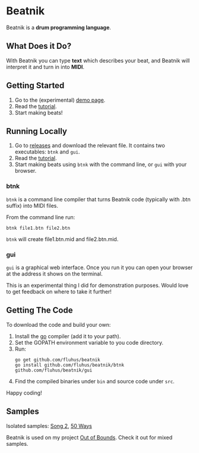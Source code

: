 # Beatnik

Beatnik is a **drum programming language**.

## What Does it Do?

With Beatnik you can type **text** which describes your beat, and Beatnik will interpret it and turn in into **MIDI**.

## Getting Started

1. Go to the (experimental) [demo page](http://207.154.198.149:8080/).
2. Read the [tutorial](https://github.com/fluhus/beatnik/blob/master/TUTORIAL.md).
3. Start making beats!

## Running Locally

1. Go to [releases](https://github.com/fluhus/beatnik/releases) and download the relevant file. It contains two executables: `btnk` and `gui`.
2. Read the [tutorial](https://github.com/fluhus/beatnik/blob/master/TUTORIAL.md).
3. Start making beats using `btnk` with the command line, or `gui` with your browser.

### btnk

`btnk` is a command line compiler that turns Beatnik code (typically with .btn suffix) into MIDI files.

From the command line run:

```
btnk file1.btn file2.btn
```

`btnk` will create file1.btn.mid and file2.btn.mid.

### gui

`gui` is a graphical web interface. Once you run it you can open your browser at the address it shows on the terminal.

This is an experimental thing I did for demonstration purposes. Would love to get feedback on where to take it further!

## Getting The Code

To download the code and build your own:

1. Install the [go](https://golang.org/) compiler (add it to your path).
2. Set the GOPATH environment variable to you code directory.
3. Run:  
   ```
   go get github.com/fluhus/beatnik
   go install github.com/fluhus/beatnik/btnk github.com/fluhus/beatnik/gui
   ```
4. Find the compiled binaries under `bin` and source code under `src`.

Happy coding!

## Samples

Isolated samples:
[Song 2](https://drive.google.com/file/d/1CVjNAYApnMNlhYOlAlGLJCB7WGvBDJO5/preview),
[50 Ways](https://drive.google.com/file/d/1qEw-5D6pLfflZBiCXrj60oeYwtHhJ1h_/preview)

Beatnik is used on my project [Out of Bounds](https://www.youtube.com/channel/UCAsR8ow5yv5dz4yZ6ZqsrTQ). Check it out for mixed samples.
